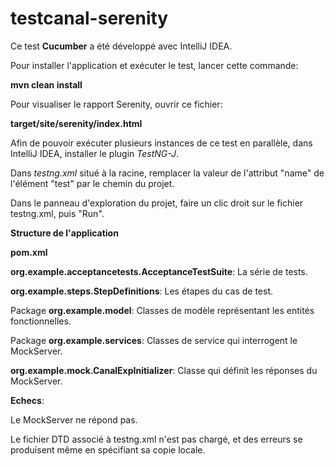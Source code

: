 # testcanal-serenity
Ce test **Cucumber** a été développé avec IntelliJ IDEA.


Pour installer l'application et exécuter le test, lancer cette commande:

**mvn clean install**


Pour visualiser le rapport Serenity, ouvrir ce fichier:

**target/site/serenity/index.html**


Afin de pouvoir exécuter plusieurs instances de ce test en parallèle, dans IntelliJ IDEA, installer le plugin _TestNG-J_.

Dans _testng.xml_ situé à la racine, remplacer la valeur de l'attribut "name" de l'élément "test" par le chemin du projet.

Dans le panneau d'exploration du projet, faire un clic droit sur le fichier testng.xml, puis "Run".

**Structure de l'application**

**pom.xml**

**org.example.acceptancetests.AcceptanceTestSuite**: La série de tests.

**org.example.steps.StepDefinitions**: Les étapes du cas de test.

Package **org.example.model**: Classes de modèle représentant les entités fonctionnelles.

Package **org.example.services**: Classes de service qui interrogent le MockServer.

**org.example.mock.CanalExpInitializer**: Classe qui définit les réponses du MockServer.

**Echecs**:

Le MockServer ne répond pas.

Le fichier DTD associé à testng.xml n'est pas chargé, et des erreurs se produisent même en spécifiant sa copie locale.
